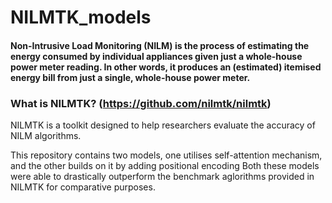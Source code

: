 # NILMTK_models
#### Non-Intrusive Load Monitoring (NILM) is the process of estimating the energy consumed by individual appliances given just a whole-house power meter reading. In other words, it produces an (estimated) itemised energy bill from just a single, whole-house power meter.

### What is NILMTK? (https://github.com/nilmtk/nilmtk)
NILMTK is a toolkit designed to help researchers evaluate the accuracy of NILM algorithms. 

This repository contains two models, one utilises self-attention mechanism, and the other builds on it by adding positional encoding
Both these models were able to drastically outperform the benchmark aglorithms provided in NILMTK for comparative purposes.

